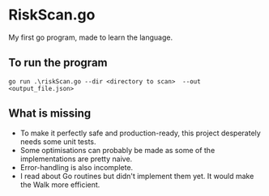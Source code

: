# RiskScan.go

My first go program, made to learn the language.

## To run the program
`go run .\riskScan.go --dir <directory to scan>  --out <output_file.json>`

## What is missing
- To make it perfectly safe and production-ready, this project desperately needs some unit tests.
- Some optimisations can probably be made as some of the implementations are pretty naive.
- Error-handling is also incomplete.
- I read about Go routines but didn't implement them yet. It would make the Walk more efficient.